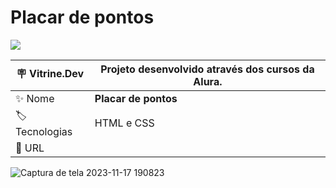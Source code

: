 # Placar de pontos
<p align="left"><img loading="lazy" src="http://img.shields.io/static/v1?label=STATUS&message=%20CONCLUIDO&color=GREEN&style=for-the-badge"/>
</p>



| :placard: Vitrine.Dev |  Projeto desenvolvido através dos cursos da Alura.   |
| -------------  | --- |
| :sparkles: Nome        | **Placar de pontos**
| :label: Tecnologias | HTML e CSS
| :rocket: URL         | 



![Captura de tela 2023-11-17 190823](https://github.com/conecttheo/placar-de-jogos/assets/127543588/c98d5e1b-0393-4c94-bcd3-8e86330d867d)
